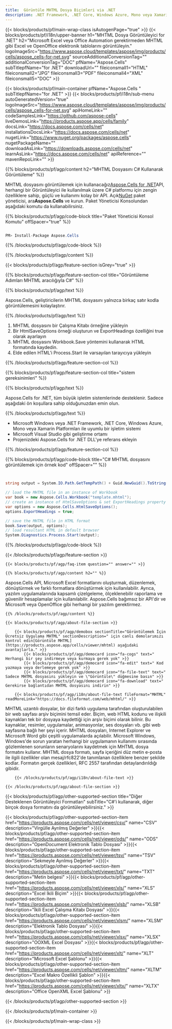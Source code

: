```yaml
---
title:  Görüntüle MHTML Dosya Biçimleri via .NET
description: .NET Framework, .NET Core, Windows Azure, Mono veya Xamarin Platformlarında MHTML belgelerini yüklemek, işlemek ve görüntülemek için C# kaynak kodu.
---
```

{{< blocks/products/pf/main-wrap-class isAutogenPage="true" >}}
{{< blocks/products/pf/i18n/upper-banner h1="MHTML Dosya Görüntüleyici for .NET" h2="Microsoft Excel veya Office Automation gerektirmeden MHTML gibi Excel ve OpenOffice elektronik tablolarını görüntüleyin." logoImageSrc="https://www.aspose.cloud/templates/aspose/img/products/cells/aspose_cells-for-net.svg" sourceAdditionalConversionTag="" additionalConversionTag="DOC" pfName="Aspose.Cells" subTitlepfName="for .NET" downloadUrl="" fileiconsmall1="HTML" fileiconsmall2="JPG" fileiconsmall3="PDF" fileiconsmall4="XML" fileiconsmall5="DOC" >}}

{{< blocks/products/pf/main-container pfName="Aspose.Cells " subTitlepfName="for .NET" >}}
{{< blocks/products/pf/i18n/sub-menu autoGeneratedVersion="true" logoImageSrc="https://www.aspose.cloud/templates/aspose/img/products/cells/aspose_cells-for-net.svg" apiHomeLink="" codeSamplesLink="https://github.com/aspose-cells" liveDemosLink="https://products.aspose.app/cells/family" docsLink="https://docs.aspose.com/cells/net" installationsDocsLink="https://docs.aspose.com/cells/net" nugetLink="https://www.nuget.org/packages/aspose.cells" nugetPackageName="" downloadAsLink="https://downloads.aspose.com/cells/net" learnAsLink="https://docs.aspose.com/cells/net" apiReference="" mavenRepoLink="" >}}

{{% blocks/products/pf/agp/content h2="MHTML Dosyasını C# Kullanarak Görüntüleme" %}}

 MHTML dosyasını görüntülemek için kullanacağız<a href="https://products.aspose.com/cells/net">Aspose.Cells for .NET</a>API, herhangi bir Görüntüleyici ile kullanılmak üzere C# platformu için zengin özelliklere sahip, güçlü ve kullanımı kolay bir API. Açık<a href="https://www.nuget.org/packages/aspose.cells">NuGet</a> paket yöneticisi, ara<b>Aspose.Cells</b> ve kurun. Paket Yöneticisi Konsolundan aşağıdaki komutu da kullanabilirsiniz.

{{% blocks/products/pf/agp/code-block title="Paket Yöneticisi Konsol Komutu" offSpacer="true" %}}

```cs

PM> Install-Package Aspose.Cells

```

{{% /blocks/products/pf/agp/code-block %}}

{{% /blocks/products/pf/agp/content %}}

{{< blocks/products/pf/agp/feature-section isGrey="true" >}}

{{% blocks/products/pf/agp/feature-section-col title="Görüntüleme Adımları MHTML aracılığıyla C#" %}}

{{% blocks/products/pf/agp/text %}}

 Aspose.Cells, geliştiricilerin MHTML dosyasını yalnızca birkaç satır kodla görüntülemesini kolaylaştırır.

{{% /blocks/products/pf/agp/text %}}

1. MHTML dosyasını bir Çalışma Kitabı örneğine yükleyin
1. Bir HtmlSaveOptions örneği oluşturun ve ExportHeadings özelliğini true olarak ayarlayın
1. MHTML dosyasını Workbook.Save yöntemini kullanarak HTML formatında kaydedin.
1. Elde edilen HTML'i Process.Start ile varsayılan tarayıcıya yükleyin


{{% /blocks/products/pf/agp/feature-section-col %}}

{{% blocks/products/pf/agp/feature-section-col title="sistem gereksinimleri" %}}

{{% blocks/products/pf/agp/text %}}

 Aspose.Cells for .NET, tüm büyük işletim sistemlerinde desteklenir. Sadece aşağıdaki ön koşullara sahip olduğunuzdan emin olun.

{{% /blocks/products/pf/agp/text %}}

-  Microsoft Windows veya .NET Framework, .NET Core, Windows Azure, Mono veya Xamarin Platformları ile uyumlu bir işletim sistemi
-  Microsoft Visual Studio gibi geliştirme ortamı
-  Projenizdeki Aspose.Cells for .NET DLL'ye referans ekleyin

{{% /blocks/products/pf/agp/feature-section-col %}}

{{% blocks/products/pf/agp/code-block title="C# MHTML dosyasını görüntülemek için örnek kod" offSpacer="" %}}

```cs


string output = System.IO.Path.GetTempPath() + Guid.NewGuid().ToString() + ".html";

// load the MHTML file in an instance of Workbook
var book = new Aspose.Cells.Workbook("template.mhtml");
// create an instance of HtmlSaveOptions & set ExportHeadings property to true
var options = new Aspose.Cells.HtmlSaveOptions();
options.ExportHeadings = true;

// save the MHTML file in HTML format
book.Save(output, options);
// load resultant HTML in default browser
System.Diagnostics.Process.Start(output);

```

{{% /blocks/products/pf/agp/code-block %}}

{{< /blocks/products/pf/agp/feature-section >}}

    {{< blocks/products/pf/agp/faq-item question="" answer="" >}}
 

<!-- aboutfile Starts -->

    {{% blocks/products/pf/agp/content h2="" %}}

 Aspose.Cells API, Microsoft Excel formatlarını oluşturmak, düzenlemek, dönüştürmek ve farklı formatlara dönüştürmek için kullanılabilir. Ayrıca, yazılım uygulamalarında kapsamlı çizelgeleme, ölçeklenebilir raporlama ve güvenilir hesaplamalar için kullanılabilir. Aspose.Cells bağımsız bir API'dir ve Microsoft veya OpenOffice gibi herhangi bir yazılım gerektirmez.



    {{% /blocks/products/pf/agp/content %}}

    {{< blocks/products/pf/agp/about-file-section >}}

        {{< blocks/products/pf/agp/demobox sectionTitle="Görüntülemek İçin Ücretsiz Uygulama MHTML" sectionDescription=" için canlı demolarımızı kontrol edin[Görüntüle MHTML](https://products.aspose.app/cells/viewer/mhtml) aşağıdaki avantajlarla." >}}
            {{< blocks/products/pf/agp/democard icon="fa-cogs" text=" Herhangi bir şey indirmeye veya kurmaya gerek yok" >}}
            {{< blocks/products/pf/agp/democard icon="fa-edit" text=" Kod yazmaya veya derlemeye gerek yok" >}}
            {{< blocks/products/pf/agp/democard icon="fa-file-text" text=" Sadece MHTML dosyasını yükleyin ve \"Görüntüle\" düğmesine basın" >}}
            {{< blocks/products/pf/agp/democard icon="fa-download" text=" Gerekirse bağlantıdan MHTML dosyasını indirin" >}}

        {{< blocks/products/pf/agp/i18n/about-file-text fileFormat="MHTML" readMoreLink="https://docs.fileformat.com/web/mhtml/" >}}
MHTML uzantılı dosyalar, bir dizi farklı uygulama tarafından oluşturulabilen bir web sayfası arşiv biçimini temsil eder. Biçim, web HTML kodunu ve ilişkili kaynakları tek bir dosyaya kaydettiği için arşiv biçimi olarak bilinir. Bu kaynaklar, resimler, uygulamalar, animasyonlar, ses dosyaları vb. gibi web sayfasına bağlı her şeyi içerir. MHTML dosyaları, Internet Explorer ve Microsoft Word gibi çeşitli uygulamalarda açılabilir. Microsoft Windows, Windows'de sorun yaratan herhangi bir uygulamanın kullanımı sırasında gözlemlenen sorunların senaryolarını kaydetmek için MHTML dosya formatını kullanır. MHTML dosya formatı, sayfa içeriğini düz metin e-posta ile ilgili özellikler olan mesaj/rfc822'de tanımlanan özelliklere benzer şekilde kodlar. Formatın gerçek özellikleri, RFC 2557 tarafından detaylandırıldığı gibidir.

        {{< /blocks/products/pf/agp/i18n/about-file-text >}}

    {{< /blocks/products/pf/agp/about-file-section >}}

<!-- aboutfile Ends -->

{{< blocks/products/pf/agp/other-supported-section title="Diğer Desteklenen Görüntüleyici Formatları" subTitle="C#\'i kullanarak, diğer birçok dosya formatını da görüntüleyebilirsiniz." >}}

{{< blocks/products/pf/agp/other-supported-section-item href="https://products.aspose.com/cells/net/viewer/csv/" name="CSV" description="Virgülle Ayrılmış Değerler" >}}{{< blocks/products/pf/agp/other-supported-section-item href="https://products.aspose.com/cells/net/viewer/ods/" name="ODS" description="OpenDocument Elektronik Tablo Dosyası" >}}{{< blocks/products/pf/agp/other-supported-section-item href="https://products.aspose.com/cells/net/viewer/tsv/" name="TSV" description="Sekmeyle Ayrılmış Değerler" >}}{{< blocks/products/pf/agp/other-supported-section-item href="https://products.aspose.com/cells/net/viewer/txt/" name="TXT" description="Metin belgesi" >}}{{< blocks/products/pf/agp/other-supported-section-item href="https://products.aspose.com/cells/net/viewer/xls/" name="XLS" description="Excel İkili Biçim" >}}{{< blocks/products/pf/agp/other-supported-section-item href="https://products.aspose.com/cells/net/viewer/xlsb/" name="XLSB" description="İkili Excel Çalışma Kitabı Dosyası" >}}{{< blocks/products/pf/agp/other-supported-section-item href="https://products.aspose.com/cells/net/viewer/xlsm/" name="XLSM" description="Elektronik Tablo Dosyası" >}}{{< blocks/products/pf/agp/other-supported-section-item href="https://products.aspose.com/cells/net/viewer/xlsx/" name="XLSX" description="OOXML Excel Dosyası" >}}{{< blocks/products/pf/agp/other-supported-section-item href="https://products.aspose.com/cells/net/viewer/xlt/" name="XLT" description="Microsoft Excel Şablonu" >}}{{< blocks/products/pf/agp/other-supported-section-item href="https://products.aspose.com/cells/net/viewer/xltm/" name="XLTM" description="Excel Makro Özellikli Şablon" >}}{{< blocks/products/pf/agp/other-supported-section-item href="https://products.aspose.com/cells/net/viewer/xltx/" name="XLTX" description="Office OpenXML Excel Şablonu" >}}

{{< /blocks/products/pf/agp/other-supported-section >}}

{{< /blocks/products/pf/main-container >}}
    
{{< /blocks/products/pf/main-wrap-class >}}
